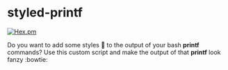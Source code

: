 # styled-printf
[![Hex.pm](https://img.shields.io/hexpm/l/plug.svg?maxAge=2592000&style=flat-square)](https://github.com/bvanhoekelen/terminal-style/blob/master/LICENSE)

Do you want to add some styles 🎨 to the output of your bash **printf** commands? Use this custom script and make the output of that **printf** look fanzy :bowtie: 
